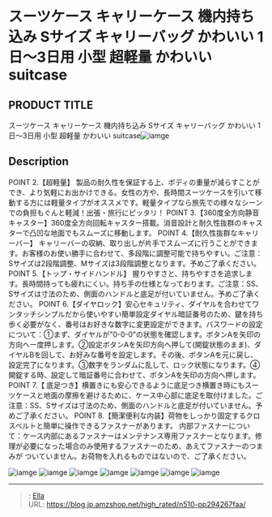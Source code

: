 # スーツケース キャリーケース 機内持ち込み  Sサイズ  キャリーバッグ かわいい  1日〜3日用 小型 超軽量 かわいい suitcase


## PRODUCT TITLE 

スーツケース キャリーケース 機内持ち込み  Sサイズ  キャリーバッグ かわいい  1日〜3日用 小型 超軽量 かわいい suitcase![iamge](https://b2bfiles1.gigab2b.cn/image/wkseller/302/20220822_887bd15860b17419431494329049fcdd.jpg)

## Description

POINT 2.【超軽量】 製品の耐久性を保証する上、ボディの重量が減らすことができ、より気軽にお出かけできる。女性の方や、長時間スーツケースを引いて移動する方には軽量タイプがオススメです。軽量タイプなら旅先での様々なシーンでの負担もぐんと軽減！出張・旅行にピッタリ！
POINT 3.【360度全方向静音キャスター】360度全方向回転キャスター搭載。消音設計と耐久性抜群のキャスターで凸凹な地面でもスムーズに移動します。
POINT 4.【耐久性抜群なキャリーバー】 キャリーバーの収納、取り出しが片手でスムーズに行うことができます。お客様のお使い勝手に合わせて、多段階に調整可能で持ちやすい。ご注意：Sサイズは2段階調整、Mサイズは3段階調整となります。予めご了承ください。
POINT 5.【トップ・サイドハンドル】 握りやすさと、持ちやすさを追求します。長時間持っても疲れにくい。持ち手の仕様となっております。ご注意：SS、Sサイズは寸法のため、側面のハンドルと底足が付いていません。予めご了承ください。
POINT 6.【ダイヤロック】安心セキュリティ、ダイヤルを合わせてワンタッチシンプルだから使いやすい簡単設定ダイヤル暗証番号のため、鍵を持ち歩く必要がなく、番号はお好きな数字に変更設定ができます。パスワードの設定について：①まず、ダイヤルが&#34;0-0-0&#34;の状態を確認します。ボタンAを矢印の方向へー度押します。②設定ボタンAを矢印方向へ押して(開錠状態のまま)、ダイヤルBを回して、お好みな番号を設定します。その後、ボタンAを元に戻し、設定完了になります。③数字をランダムに乱して、ロック状態になります。④開錠する時、設定して暗証番号に合わせて、ボタンAを矢印の方向へ押します。
POINT 7.【 底足つき】横置きにも安心できるように底足つき横置き時にもスーツケースと地面の摩擦を避けるために、ケース中心部に底足を取付けました。ご注意：SS、Sサイズは寸法のため、側面のハンドルと底足が付いていません。予めご了承ください。
POINT 8.【簡潔便利な内装】荷物をしっかり固定するクロスベルトと簡単に操作できるファスナーがあります。
内部ファスナーについて：ケース内部にあるファスナーはメンテナンス専用ファスナーとなります。修理が必要になった場合のみ使用するファスナーのため、あえてファスナーのつまみが ついていません。お荷物を入れるものではないので、ご了承ください。



![iamge](https://b2bfiles1.gigab2b.cn/image/wkseller/302/20230105_fadac958526901f7489b75708b57b553.jpg)
![iamge](https://b2bfiles1.gigab2b.cn/image/wkseller/302/20220822_aea12a5095bd4d0af03027a3c849b814.jpg)
![iamge](https://b2bfiles1.gigab2b.cn/image/wkseller/302/20220822_c5c6a06c72bcacd83c1d5ffd55e80af9.jpg)
![iamge](https://b2bfiles1.gigab2b.cn/image/wkseller/302/20220822_d7a3e184cf16300d8834f4173051b97c.jpg)
![iamge](https://b2bfiles1.gigab2b.cn/image/wkseller/302/20220822_c52a1a9958ff4a35044ebe0285d20ac1.jpg)
![iamge](https://b2bfiles1.gigab2b.cn/image/wkseller/302/20220822_8a301ed3be58ac8d27be20fb47ab0b11.jpg)
![iamge](https://b2bfiles1.gigab2b.cn/image/wkseller/302/20220822_3afe30604aa2bfd7205bb0374a2d7e31.jpg)


---

> : [Ella](https://blog.jp.amzshop.net/)  
> URL: https://blog.jp.amzshop.net/high_rated/n510-pp294267faa/  

